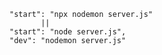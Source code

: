    "start": "npx nodemon server.js"
           ||
    "start": "node server.js",
    "dev": "nodemon server.js"